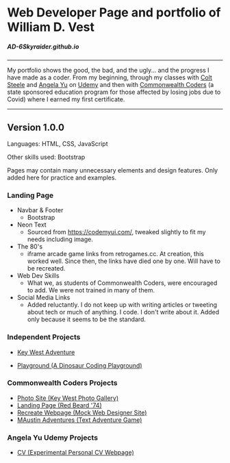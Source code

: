 # Web Developer Page and portfolio of William D. Vest
##### AD-6Skyraider.github.io
---
My portfolio shows the good, the bad, and the ugly... and the progress I have made as a coder. From my beginning, through my classes with [Colt Steele](https://www.linkedin.com/in/coltsteele/ "Colt's Linkedin")
and [Angela Yu](https://www.linkedin.com/in/angela-yu-963a584b/?originalSubdomain=uk "Angela's Colt's Linkedin") on [Udemy](https://www.udemy.com/ "Udemy") and then with [Commonwealth Coders](https://commonwealthcoders.com/ "Commonwealth Coders") (a state sponsored education program for those affected by losing jobs due to Covid) where I earned my first certificate.

---

Version 1.0.0
---
Languages: HTML, CSS, JavaScript

Other skills used: Bootstrap

Pages may contain many unnecessary elements and design features. Only added here for practice and examples.


### Landing Page
+ Navbar & Footer
  - Bootstrap
+ Neon Text
  - Sourced from https://codemyui.com/, tweaked slightly to fit my needs including image. 
+ The 80's
  - iframe arcade game links from retrogames.cc. At creation, this worked well. Since then, the links have died one by one. Will have to be recreated.
+ Web Dev Skills
  - What we, as students of Commonwealth Coders, were encouraged to add. We were not trained in many of them. 
+ Social Media Links
  - Added reluctantly. I do not keep up with writing articles or tweeting about tech or much of anything. I code. I don't write about it. Added only because it seems to be the standard. 
 
### Independent Projects

+ [Key West Adventure](https://ad-6skyraider.github.io/KeyWestAdventure.html "Key West Travels")

+ [Playground (A Dinosaur Coding Playground)](https://ad-6skyraider.github.io/Dinosaur.html "Dinos!")

### Commonwealth Coders Projects

+ [Photo Site (Key West Photo Gallery)](http://nodeca.github.io/pica/demo/ "Key West Pictures")
+ [Landing Page (Red Beard '74)](https://ad-6skyraider.github.io/RedBeard/index.html "Red Beard '74")
+ [Recreate Webpage (Mock Web Designer Site)](https://ad-6skyraider.github.io/mockWebDesigner.html "Mock Web Page")
+ [MAustin Adventures (Text Adventure Game)](https://ad-6skyraider.github.io/MAustin.html "Text Adventure")

### Angela Yu Udemy Projects 

+ [CV (Experimental Personal CV Webpage)
](https://ad-6skyraider.github.io/My-Site/My-Site.html "CV Page")
